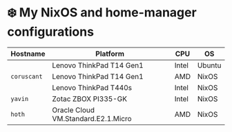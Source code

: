 # :snowflake: My NixOS and home-manager configurations

| Hostname               | Platform                                         | CPU        | OS           |
| ---------------------- | ------------------------------------------------ | ---------- | ------------ |
|                        | Lenovo ThinkPad T14 Gen1                         | Intel      | Ubuntu       |
| `coruscant`            | Lenovo ThinkPad T14 Gen1                         | AMD        | NixOS        |
|                        | Lenovo ThinkPad T440s                            | Intel      | NixOS        |
| `yavin`                | Zotac ZBOX PI335-GK                              | Intel      | NixOS        |
| `hoth`                 | Oracle Cloud VM.Standard.E2.1.Micro	            | AMD        | NixOS        |

